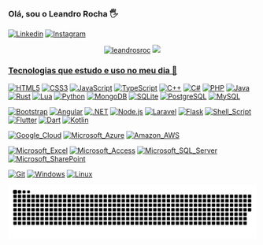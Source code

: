 ### Olá, sou o Leandro Rocha 🖐️
[![Linkedin](https://img.shields.io/badge/LinkedIn-0077B5?style=for-the-badge&logo=linkedin&logoColor=white)](https://www.linkedin.com/in/leandrosroc/)
[![Instagram](https://img.shields.io/badge/Instagram-E4405F?style=for-the-badge&logo=instagram&logoColor=white)](https://www.instagram.com/leandrosroc/)

<p align="center">
  <a href="https://github.com/ryo-ma/github-profile-trophy"><img src="https://github-profile-trophy.vercel.app/?username=leandrosroc&theme=dracula&column=7" alt="leandrosroc" /></a>
  <a href="https://github.com/leandrosroc"><img height="170" src="https://github-readme-stats.vercel.app/api/top-langs/?username=leandrosroc&theme=radical&layout=compact" /</a>
</p>
  
### Tecnologias que estudo e uso no meu dia 🚀
[![HTML5](https://img.shields.io/badge/HTML5-E34F26?style=for-the-badge&logo=html5&logoColor=white)](https://github.com/leandrosroc)
[![CSS3](https://img.shields.io/badge/CSS3-1572B6?style=for-the-badge&logo=css3&logoColor=white)](https://github.com/leandrosroc)
[![JavaScript](https://img.shields.io/badge/JavaScript-323330?style=for-the-badge&logo=javascript&logoColor=F7DF1E)](https://github.com/leandrosroc)
[![TypeScript](https://img.shields.io/badge/TypeScript-007ACC?style=for-the-badge&logo=typescript&logoColor=white)](https://github.com/leandrosroc)
[![C++](https://img.shields.io/badge/C%2B%2B-00599C?style=for-the-badge&logo=c%2B%2B&logoColor=white)](https://github.com/leandrosroc)
[![C#](https://img.shields.io/badge/C%23-239120?style=for-the-badge&logo=c-sharp&logoColor=white)](https://github.com/leandrosroc)
[![PHP](https://img.shields.io/badge/PHP-777BB4?style=for-the-badge&logo=php&logoColor=white)](https://github.com/leandrosroc)
[![Java](https://img.shields.io/badge/java-%23ED8B00.svg?style=for-the-badge&logo=java&logoColor=white)](https://github.com/leandrosroc)
[![Rust](https://img.shields.io/badge/Rust-000000?style=for-the-badge&logo=rust&logoColor=white)](https://github.com/leandrosroc)
[![Lua](https://img.shields.io/badge/Lua-2C2D72?style=for-the-badge&logo=lua&logoColor=white)](https://github.com/leandrosroc)
[![Python](https://img.shields.io/badge/Python-14354C?style=for-the-badge&logo=python&logoColor=white)](https://github.com/leandrosroc)
[![MongoDB](https://img.shields.io/badge/MongoDB-4EA94B?style=for-the-badge&logo=mongodb&logoColor=white)](https://github.com/leandrosroc)
[![SQLite](https://img.shields.io/badge/sqlite-%2307405e.svg?style=for-the-badge&logo=sqlite&logoColor=white)](https://github.com/leandrosroc)
[![PostgreSQL](https://img.shields.io/badge/PostgreSQL-316192?style=for-the-badge&logo=postgresql&logoColor=white)](https://github.com/leandrosroc)
[![MySQL](https://img.shields.io/badge/MySQL-00000F?style=for-the-badge&logo=mysql&logoColor=white)](https://github.com/leandrosroc)

[![Bootstrap](https://img.shields.io/badge/Bootstrap-563D7C?style=for-the-badge&logo=bootstrap&logoColor=white)](https://github.com/leandrosroc)
[![Angular](https://img.shields.io/badge/Angular-DD0031?style=for-the-badge&logo=angular&logoColor=white)](https://github.com/leandrosroc)
[![.NET](https://img.shields.io/badge/.NET-5C2D91?style=for-the-badge&logo=.net&logoColor=white)](https://github.com/leandrosroc)
[![Node.js](https://img.shields.io/badge/Node.js-43853D?style=for-the-badge&logo=node.js&logoColor=white)](https://github.com/leandrosroc)
[![Laravel](https://img.shields.io/badge/Laravel-FF2D20?style=for-the-badge&logo=laravel&logoColor=white)](https://github.com/leandrosroc)
[![Flask](https://img.shields.io/badge/Flask-000000?style=for-the-badge&logo=flask&logoColor=white)](https://github.com/leandrosroc)
[![Shell_Script](https://img.shields.io/badge/Shell_Script-121011?style=for-the-badge&logo=gnu-bash&logoColor=white)](https://github.com/leandrosroc)
[![Flutter](https://img.shields.io/badge/Flutter-02569B?style=for-the-badge&logo=flutter&logoColor=white)](https://github.com/leandrosroc)
[![Dart](https://img.shields.io/badge/Dart-0175C2?style=for-the-badge&logo=dart&logoColor=white)](https://github.com/leandrosroc)
[![Kotlin](https://img.shields.io/badge/Kotlin-0095D5?&style=for-the-badge&logo=kotlin&logoColor=white)](https://github.com/leandrosroc)

[![Google_Cloud](https://img.shields.io/badge/Google_Cloud-4285F4?style=for-the-badge&logo=google-cloud&logoColor=white)](https://github.com/leandrosroc)
[![Microsoft_Azure](https://img.shields.io/badge/Microsoft_Azure-0089D6?style=for-the-badge&logo=microsoft-azure&logoColor=white)](https://github.com/leandrosroc)
[![Amazon_AWS](https://img.shields.io/badge/Amazon_AWS-232F3E?style=for-the-badge&logo=amazon-aws&logoColor=white)](https://github.com/leandrosroc)

[![Microsoft_Excel](https://img.shields.io/badge/Microsoft_Excel-217346?style=for-the-badge&logo=microsoft-excel&logoColor=white)](https://github.com/leandrosroc)
[![Microsoft_Access](https://img.shields.io/badge/Microsoft_Access-A4373A?style=for-the-badge&logo=microsoft-access&logoColor=white)](https://github.com/leandrosroc)
[![Microsoft_SQL_Server](https://img.shields.io/badge/Microsoft_SQL_Server-CC2927?style=for-the-badge&logo=microsoft-sql-server&logoColor=white)](https://github.com/leandrosroc)
[![Microsoft_SharePoint](https://img.shields.io/badge/Microsoft_SharePoint-0078D4?style=for-the-badge&logo=microsoft-sharepoint&logoColor=white)](https://github.com/leandrosroc)

[![Git](https://img.shields.io/badge/Git-E34F26?style=for-the-badge&logo=git&logoColor=white)](https://github.com/leandrosroc)
[![Windows](https://img.shields.io/badge/Windows-017AD7?style=for-the-badge&logo=windows&logoColor=white)](https://github.com/leandrosroc)
[![Linux](https://img.shields.io/badge/Linux-E34F26?style=for-the-badge&logo=linux&logoColor=black)](https://github.com/leandrosroc)

![snake gif](https://github.com/leandrosroc/leandrosroc/blob/output/github-contribution-grid-snake-dark.svg?palette=github-dark)
